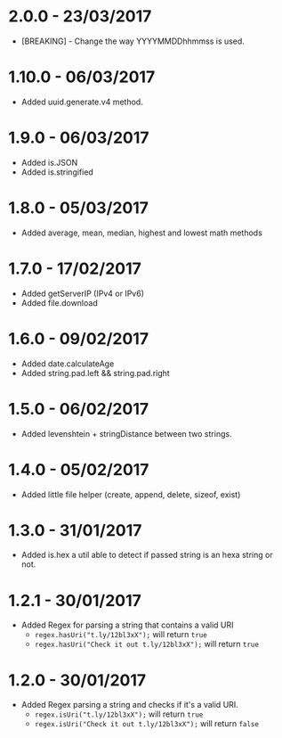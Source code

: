 # 2.0.0 - 23/03/2017
* [BREAKING] - Change the way YYYYMMDDhhmmss is used.

# 1.10.0 - 06/03/2017
* Added uuid.generate.v4 method.

# 1.9.0 - 06/03/2017
* Added is.JSON
* Added is.stringified
# 1.8.0 - 05/03/2017
* Added average, mean, median, highest and lowest math methods

# 1.7.0 - 17/02/2017
* Added getServerIP (IPv4 or IPv6)
* Added file.download

# 1.6.0 - 09/02/2017
* Added date.calculateAge 
* Added string.pad.left && string.pad.right

# 1.5.0 - 06/02/2017
* Added levenshtein + stringDistance between two strings.

# 1.4.0 - 05/02/2017
* Added little file helper (create, append, delete, sizeof, exist)

# 1.3.0 - 31/01/2017
* Added is.hex a util able to detect if passed string is an hexa string or not.

# 1.2.1 - 30/01/2017
* Added Regex for parsing a string that contains a valid URI
  * `regex.hasUri("t.ly/12bl3xX");` will return `true`
  * `regex.hasUri("Check it out t.ly/12bl3xX");` will return `true`

# 1.2.0 - 30/01/2017
* Added Regex parsing a string and checks if it's a valid URI.
  * `regex.isUri("t.ly/12bl3xX");` will return `true`
  * `regex.isUri("Check it out t.ly/12bl3xX");` will return `false`
